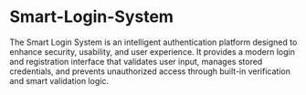 # Smart-Login-System
The Smart Login System is an intelligent authentication platform designed to enhance security, usability, and user experience. It provides a modern login and registration interface that validates user input, manages stored credentials, and prevents unauthorized access through built-in verification and smart validation logic.

